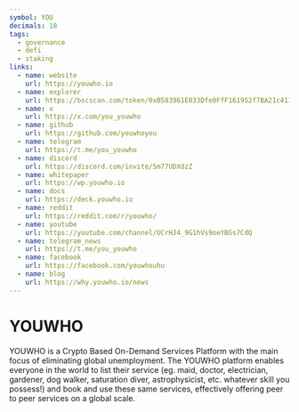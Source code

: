 ```yaml
---
symbol: YOU
decimals: 18
tags:
  - governance
  - defi
  - staking
links:
  - name: website
    url: https://youwho.io
  - name: explorer
    url: https://bscscan.com/token/0xB583961E033Dfe0FfF161952f7BA21c411b6103d
  - name: x
    url: https://x.com/you_youwho
  - name: github
    url: https://github.com/youwhoyou
  - name: telegram
    url: https://t.me/you_youwho
  - name: discord
    url: https://discord.com/invite/Sm77UDXdzZ
  - name: whitepaper
    url: https://wp.youwho.io
  - name: docs
    url: https://deck.youwho.io
  - name: reddit
    url: https://reddit.com/r/youwho/
  - name: youtube
    url: https://youtube.com/channel/UCrHJ4_9G1hVs9oeYBGs7CdQ
  - name: telegram_news
    url: https://t.me/you_youwho
  - name: facebook
    url: https://facebook.com/youwhouhu
  - name: blog
    url: https://why.youwho.io/news
---
```


# YOUWHO

YOUWHO is a Crypto Based On-Demand Services Platform with the main focus of eliminating global unemployment. The YOUWHO platform enables everyone in the world to list their service (eg. maid, doctor, electrician, gardener, dog walker, saturation diver, astrophysicist, etc. whatever skill you possess!) and book and use these same services, effectively offering peer to peer services on a global scale.
